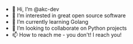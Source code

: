 - 👋 Hi, I’m @akc-dev
- 👀 I’m interested in great open source software
- 🌱 I’m currently learning Golang
- 💞️ I’m looking to collaborate on Python projects
- 📫 How to reach me - you don't! I reach you!

<!---
akc-dev/akc-dev is a ✨ special ✨ repository because its `README.md` (this file) appears on your GitHub profile.
You can click the Preview link to take a look at your changes.
--->
